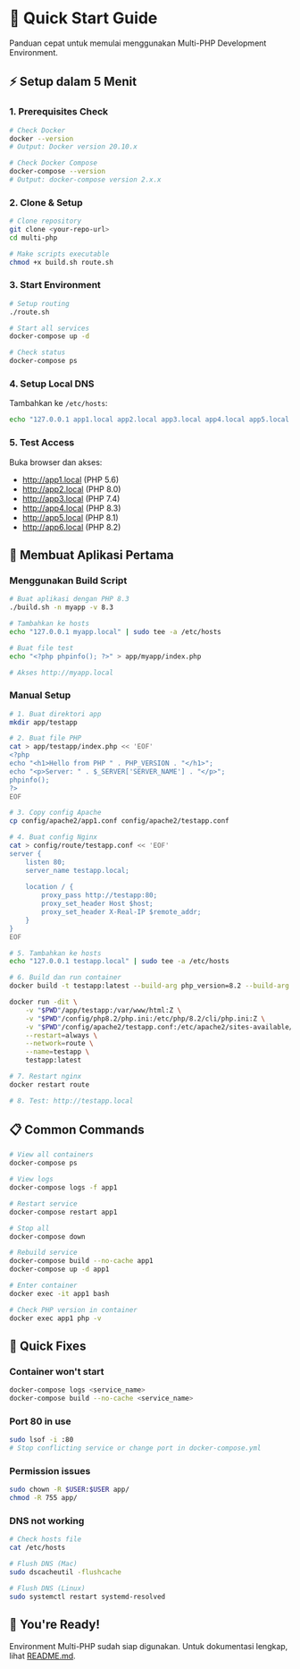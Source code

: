 # 🚀 Quick Start Guide

Panduan cepat untuk memulai menggunakan Multi-PHP Development Environment.

## ⚡ Setup dalam 5 Menit

### 1. Prerequisites Check

```bash
# Check Docker
docker --version
# Output: Docker version 20.10.x

# Check Docker Compose  
docker-compose --version
# Output: docker-compose version 2.x.x
```

### 2. Clone & Setup

```bash
# Clone repository
git clone <your-repo-url>
cd multi-php

# Make scripts executable
chmod +x build.sh route.sh
```

### 3. Start Environment

```bash
# Setup routing
./route.sh

# Start all services
docker-compose up -d

# Check status
docker-compose ps
```

### 4. Setup Local DNS

Tambahkan ke `/etc/hosts`:

```bash
echo "127.0.0.1 app1.local app2.local app3.local app4.local app5.local app6.local" | sudo tee -a /etc/hosts
```

### 5. Test Access

Buka browser dan akses:
- http://app1.local (PHP 5.6)
- http://app2.local (PHP 8.0)
- http://app3.local (PHP 7.4)
- http://app4.local (PHP 8.3)
- http://app5.local (PHP 8.1)
- http://app6.local (PHP 8.2)

## 🎯 Membuat Aplikasi Pertama

### Menggunakan Build Script

```bash
# Buat aplikasi dengan PHP 8.3
./build.sh -n myapp -v 8.3

# Tambahkan ke hosts
echo "127.0.0.1 myapp.local" | sudo tee -a /etc/hosts

# Buat file test
echo "<?php phpinfo(); ?>" > app/myapp/index.php

# Akses http://myapp.local
```

### Manual Setup

```bash
# 1. Buat direktori app
mkdir app/testapp

# 2. Buat file PHP
cat > app/testapp/index.php << 'EOF'
<?php
echo "<h1>Hello from PHP " . PHP_VERSION . "</h1>";
echo "<p>Server: " . $_SERVER['SERVER_NAME'] . "</p>";
phpinfo();
?>
EOF

# 3. Copy config Apache
cp config/apache2/app1.conf config/apache2/testapp.conf

# 4. Buat config Nginx
cat > config/route/testapp.conf << 'EOF'
server {
    listen 80;
    server_name testapp.local;
    
    location / {
        proxy_pass http://testapp:80;
        proxy_set_header Host $host;
        proxy_set_header X-Real-IP $remote_addr;
    }
}
EOF

# 5. Tambahkan ke hosts
echo "127.0.0.1 testapp.local" | sudo tee -a /etc/hosts

# 6. Build dan run container
docker build -t testapp:latest --build-arg php_version=8.2 --build-arg app_name=testapp -f ./dockerfile/php-apache2.dockerfile .

docker run -dit \
    -v "$PWD"/app/testapp:/var/www/html:Z \
    -v "$PWD"/config/php8.2/php.ini:/etc/php/8.2/cli/php.ini:Z \
    -v "$PWD"/config/apache2/testapp.conf:/etc/apache2/sites-available/000-default.conf:Z \
    --restart=always \
    --network=route \
    --name=testapp \
    testapp:latest

# 7. Restart nginx
docker restart route

# 8. Test: http://testapp.local
```

## 📋 Common Commands

```bash
# View all containers
docker-compose ps

# View logs
docker-compose logs -f app1

# Restart service
docker-compose restart app1

# Stop all
docker-compose down

# Rebuild service
docker-compose build --no-cache app1
docker-compose up -d app1

# Enter container
docker exec -it app1 bash

# Check PHP version in container
docker exec app1 php -v
```

## 🔧 Quick Fixes

### Container won't start
```bash
docker-compose logs <service_name>
docker-compose build --no-cache <service_name>
```

### Port 80 in use
```bash
sudo lsof -i :80
# Stop conflicting service or change port in docker-compose.yml
```

### Permission issues
```bash
sudo chown -R $USER:$USER app/
chmod -R 755 app/
```

### DNS not working
```bash
# Check hosts file
cat /etc/hosts

# Flush DNS (Mac)
sudo dscacheutil -flushcache

# Flush DNS (Linux)  
sudo systemctl restart systemd-resolved
```

## 🎉 You're Ready!

Environment Multi-PHP sudah siap digunakan. Untuk dokumentasi lengkap, lihat [README.md](README.md).
